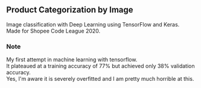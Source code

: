 ## Product Categorization by Image

Image classification with Deep Learning using TensorFlow and Keras.  
Made for Shopee Code League 2020.


### Note
My first attempt in machine learning with tensorflow.  
It plateaued at a training accuracy of 77% but achieved only 38% validation accuracy.  
Yes, I'm aware it is severely overfitted and I am pretty much horrible at this.
